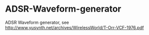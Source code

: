 # ADSR-Waveform-generator
ADSR Waveform generator, see http://www.yusynth.net/archives/WirelessWorld/T-Orr-VCF-1976.pdf
